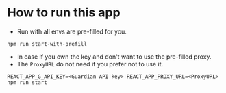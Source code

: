 # How to run this app

- Run with all envs are pre-filled for you.
```
npm run start-with-prefill
```

- In case if you own the key and don't want to use the pre-filled proxy.
- The `ProxyURL` do not need if you prefer not to use it.
```
REACT_APP_G_API_KEY=<Guardian API key> REACT_APP_PROXY_URL=<ProxyURL> npm run start
```